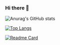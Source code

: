 ### Hi there 👋
![Anurag's GitHub stats](https://github-readme-stats.vercel.app/api?username=violetapugliese&show_icons=true&theme=tokyonight)

[![Top Langs](https://github-readme-stats.vercel.app/api/top-langs/?username=violetapugliese&theme=tokyonight)](https://github.com/violetapugliese/mostras-del-rock)


[![Readme Card](https://github-readme-stats.vercel.app/api/pin/?username=violetapugliese&repo=AC-landing)](https://github.com/violetapugliese/AC-landing)


<!--
**violetapugliese/violetapugliese** is a ✨ _special_ ✨ repository because its `README.md` (this file) appears on your GitHub profile.

Here are some ideas to get you started:

- 🔭 I’m currently working on ...
- 🌱 I’m currently learning ...
- 👯 I’m looking to collaborate on ...
- 🤔 I’m looking for help with ...
- 💬 Ask me about ...
- 📫 How to reach me: ...
- 😄 Pronouns: ...
- ⚡ Fun fact: ...
-->
